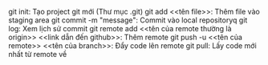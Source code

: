 git init: Tạo project git mới (Thư mục .git)
git add <<tên file>>: Thêm file vào staging area
git commit -m "message": Commit vào local repositoryq
git log: Xem lịch sử commit
git remote add <<tên của remote thường là origin>> <<link dẫn đến github>>: Thêm remote
git push -u <<tên của remote>> <<tên của branch>>: Đẩy code lên remote
git pull: Lấy code mới nhất từ remote về